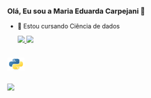 ### Olá, Eu sou a Maria Eduarda Carpejani 👋

- 🔭 Estou cursando Ciência de dados

  <a href="https://github.com/mayuuuh">
  <img height="180em" src="https://github-readme-stats.vercel.app/api?username=mayuuuh&show_icons=true&theme=bear&include_all_commits=true&count_private=true"/>
  <img height="180em" src="https://github-readme-stats.vercel.app/api/top-langs/?username=mayuuuh&layout=compact&langs_count=16&theme=bear"/>
</div>

<div style="display: inline_block"><br>
   <img align="center" alt="mayuuuh-Python" height="30" width="40" src="https://raw.githubusercontent.com/devicons/devicon/master/icons/python/python-original.svg">

 
</div>

##
<div>
<a href="https://www.linkedin.com/in/maria-eduarda-de-oliveira-carpejani-003057267" target="_blank"><img src="https://img.shields.io/badge/-LinkedIn-%230077B5?style=for-the-badge&logo=linkedin&logoColor=white" target="_blank"></a> 
</div>
